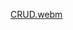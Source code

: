 
[CRUD.webm](https://github.com/nahedshehata/CRUD-Laravel/assets/109394234/9b3c5054-bb44-431d-b44d-d24565cfbd8c)
